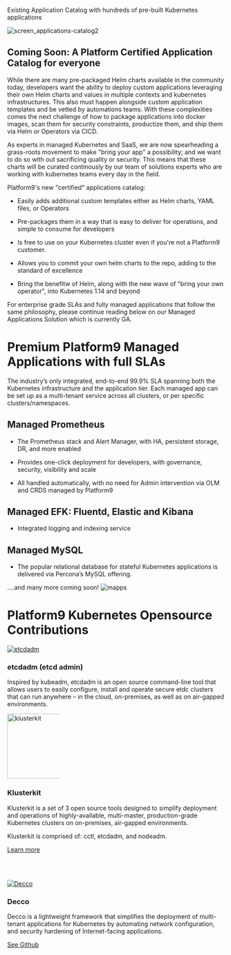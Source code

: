 Existing Application Catalog with hundreds of pre-built Kubernetes applications 

![screen_applications-catalog2](https://user-images.githubusercontent.com/34694236/62586046-a6745300-b870-11e9-8add-03dca2576e9a.png)

## Coming Soon: A Platform Certified Application Catalog for everyone 

While there are many pre-packaged Helm charts available in the community today, developers want the ability to deploy custom applications leveraging their own Helm charts and values in multiple contexts and kubernetes infrastructures. This also must happen alongside custom application templates and be vetted by automations teams. With these complexities comes the next challenge of how to package applications into docker images, scan them for security constraints, productize them, and ship them via Helm or Operators via CICD. 

As experts in managed Kubernetes and SaaS, we are now spearheading a grass-roots movement to make "bring your app" a possibility; and we want to do so with out sacrificing quality or security. This means that these charts will be curated continously by our team of solutions experts who are working with kubernetes teams every day in the field. 

Platform9's new "certified" applications catalog:

* Easily adds additional custom templates either as Helm charts, YAML files, or Operators

* Pre-packages them in a way that is easy to deliver for operations, and simple to consume for developers

* Is free to use on your Kubernetes cluster even if you're not a Platform9 customer. 

* Allows you to commit your own helm charts to the repo, adding to the standard of excellence

* Bring the benefitw of Helm, along with the new wave of "bring your own operator", into Kubernetes 1.14 and beyond 

For enterprise grade SLAs and fully managed applications that follow the same philosophy, please continue reading below on our Managed Applications Solution which is currently GA. 

# Premium Platform9 Managed Applications with full SLAs 


The industry’s only integrated, end-to-end 99.9% SLA spanning both the Kubernetes infrastructure and the application tier. Each managed app can be set up as a multi-tenant service across all clusters, or per specific clusters/namespaces.

## Managed Prometheus 


* The Prometheus stack and Alert Manager, with HA, persistent storage, DR, and more enabled 

* Provides one-click deployment for developers, with governance, security, visibility and scale 

* All handled automatically, with no need for Admin intervention via OLM and CRDS managed by Platform9

## Managed EFK: Fluentd, Elastic and Kibana


* Integrated logging and indexing service


## Managed MySQL


* The popular relational database for stateful Kubernetes applications is delivered via Percona’s MySQL offering.


....and many more coming soon!
![mapps](https://user-images.githubusercontent.com/34694236/62586149-37e3c500-b871-11e9-95d2-e9e111abbed7.png)

# Platform9 Kubernetes Opensource Contributions

<html>
<head>
<body>
<div class="su-row open-source-project"><div class="su-column su-column-size-1-4"><div class="su-column-inner su-clearfix"><a href="https://github.com/platform9/etcdadm" target="_blank" rel="noopener"><img class="alignnone size-full wp-image-13442" style="max-width: 120px;" src="/wp-content/uploads/2018/09/icon_open-source.svg" alt="etcdadm" /></a></div></div><div class="su-column su-column-size-3-4"><div class="su-column-inner su-clearfix"><h3>etcdadm (etcd admin)</h3><p>Inspired by kubeadm, etcdadm is an open source command-line tool that allows users to easily configure, install and operate secure etdc clusters that can run anywhere &#8211; in the cloud, on-premises, as well as on air-gapped environments.</p>
  
<div class="su-row open-source-project"><div class="su-column su-column-size-1-4"><div class="su-column-inner su-clearfix"><a href="https://github.com/platform9/klusterkit" target="_blank" rel="noopener"><img class="alignnone wp-image-13442 size-full" style="max-width: 120px;" src="/wp-content/uploads/2018/09/icon_open-source.svg" alt="klusterkit" width="167" height="150" /></a></div></div><div class="su-column su-column-size-3-4"><div class="su-column-inner su-clearfix"><h3>Klusterkit</h3><p>Klusterkit is a set of 3 open source tools designed to simplify deployment and operations of highly-available, multi-master, production-grade Kubernetes clusters on on-premises, air-gapped environments.</p><p>Klusterkit is comprised of: cctl, etcdadm, and nodeadm.</p><p><a class="button-cta button-secondary" href="https://github.com/platform9/klusterkit" target="_blank" rel="noopener">Learn more</a></p><p><br /><br /><div class="su-row open-source-project"><div class="su-column su-column-size-1-4"><div class="su-column-inner su-clearfix"><a href="https://github.com/platform9/decco" target="_blank" rel="noopener"><img class="alignnone size-full wp-image-13442" style="max-width: 120px;" src="/wp-content/uploads/2018/09/icon_open-source.svg" alt="Decco" /></a></div></div><div class="su-column su-column-size-3-4"><div class="su-column-inner su-clearfix"></p><h3>Decco</h3><p>Decco is a lightweight framework that simplifies the deployment of multi-tenant applications for Kubernetes by automating network configuration, and security hardening of Internet-facing applications.</p><p><a class="button-cta button-secondary" href="https://github.com/platform9/decco" target="_blank" rel="noopener">See Github</a></p></div>
